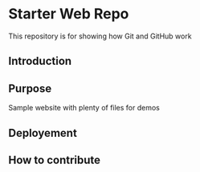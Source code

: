 # Starter Web Repo

This repository is for showing how Git and GitHub work

## Introduction

## Purpose

Sample website with plenty of files for demos

## Deployement


## How to contribute

